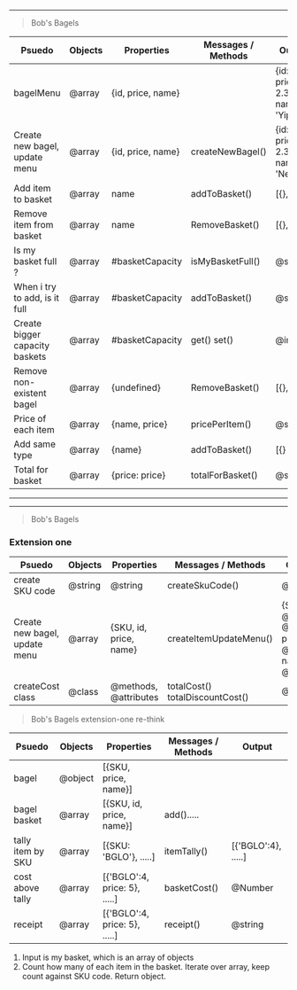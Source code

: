 <!-- # header 1
1. **word**
2. _word_
###### header 6
--- -->
<!-- - paragraph 1
- paragraph 2 -->

---

> Bob's Bagels

| Psuedo                         | Objects | Properties        | Messages / Methods | Output                           |
| ------------------------------ | ------- | ----------------- | ------------------ | -------------------------------- |
| bagelMenu                      | @array  | {id, price, name} |                    | {id:0, price: 2.39, name: 'Yip'} |
| Create new bagel, update menu  | @array  | {id, price, name} | createNewBagel()   | {id:0, price: 2.39, name: 'New'} |
| Add item to basket             | @array  | name              | addToBasket()      | [{}, {},{}]                      |
| Remove item from basket        | @array  | name              | RemoveBasket()     | [{}, {}]                         |
| Is my basket full ?            | @array  | #basketCapacity   | isMyBasketFull()   | @string                          |
| When i try to add, is it full  | @array  | #basketCapacity   | addToBasket()      | @string                          |
| Create bigger capacity baskets | @array  | #basketCapacity   | get() set()        | @integer                         |
| Remove non-existent bagel      | @array  | {undefined}       | RemoveBasket()     | [{}, {}]                         |
| Price of each item             | @array  | {name, price}     | pricePerItem()     | @string                          |
| Add same type                  | @array  | {name}            | addToBasket()      | [{} {}]                          |
| Total for basket               | @array  | {price: price}    | totalForBasket()   | @string                          |

---

---

> Bob's Bagels

### Extension one

| Psuedo                        | Objects | Properties             | Messages / Methods              | Output                                           |
| ----------------------------- | ------- | ---------------------- | ------------------------------- | ------------------------------------------------ |
| create SKU code               | @string | @string                | createSkuCode()                 | @string                                          |
| Create new bagel, update menu | @array  | {SKU, id, price, name} | createItemUpdateMenu()          | {SKU: @str, id: @Int, price: @float, name: @str} |
| createCost class              | @class  | @methods, @attributes  | totalCost() totalDiscountCost() | @Integer                                         |

> Bob's Bagels extension-one re-think

| Psuedo            | Objects | Properties                    | Messages / Methods | Output              |
| ----------------- | ------- | ----------------------------- | ------------------ | ------------------- |
| bagel             | @object | [{SKU, price, name}]          |                    |                     |
| bagel basket      | @array  | [{SKU, id, price, name}]      | add().....         |                     |
| tally item by SKU | @array  | [{SKU: 'BGLO'}, .....]        | itemTally()        | [{'BGLO':4}, .....] |
| cost above tally  | @array  | [{'BGLO':4, price: 5}, .....] | basketCost()       | @Number             |
| receipt           | @array  | [{'BGLO':4, price: 5}, .....] | receipt()          | @string             |

1. Input is my basket, which is an array of objects
2. Count how many of each item in the basket. Iterate over array, keep count against SKU code. Return object.
